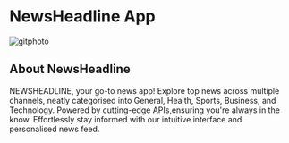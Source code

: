 # NewsHeadline App
![gitphoto](https://github.com/praveshmahaur/News-Application/assets/144879793/9fae8b13-4491-4441-8531-696b57bab843)

## About NewsHeadline
NEWSHEADLINE, your go-to news app! Explore top news across multiple channels, neatly categorised into General, Health, Sports, Business, and Technology. Powered by cutting-edge APIs,ensuring you're always in the know. Effortlessly stay informed with our intuitive interface and personalised news feed.
